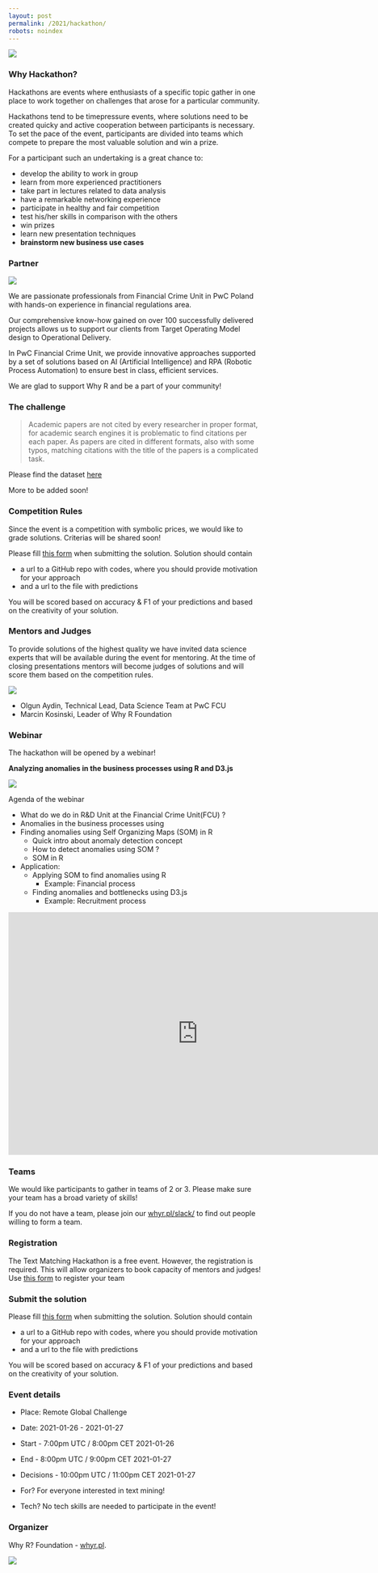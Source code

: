 ```yaml
---
layout: post
permalink: /2021/hackathon/
robots: noindex
---
```


<img src="/foundation/images/fulls/2021/hackathon_pwc/text_matching.jpg" class="fit image">


### Why Hackathon?

Hackathons are events where enthusiasts of a specific topic gather in one place to work together on challenges that arose for a particular community.<br>

Hackathons tend to be timepressure events, where solutions need to be created quicky and  active cooperation between participants is necessary. To set the pace of the event, participants are divided into teams which compete to prepare the most valuable solution and win a prize. <br>

For a participant such an undertaking is a great chance to: <br>

<ul>
<li>develop the ability to work in group</li>
<li>learn from more experienced practitioners</li>
<li>take part in lectures related to data analysis</li>
<li>have a remarkable networking experience</li>
<li>participate in healthy and fair competition</li>
<li>test his/her skills in comparison with the others</li>
<li>win prizes</li>
<li>learn new presentation techniques</li>
<li><b>brainstorm new business use cases</b></li>
</ul>

### Partner

<img src="/foundation/images/fulls/2021/hackathon_pwc/PwC_fl_c.png" class="fit image">

We are passionate professionals from Financial Crime Unit in PwC Poland with hands-on experience in financial regulations area.

Our comprehensive know-how gained on over 100 successfully delivered projects allows us to support our clients from Target Operating Model design to Operational Delivery. 

In PwC Financial Crime Unit, we provide innovative approaches supported by a set of solutions based on AI (Artificial Intelligence) and RPA (Robotic Process Automation) to ensure best in class, efficient services. 

We are glad to support Why R and be a part of your community! 

### The challenge

> Academic papers are not cited by every researcher in proper format, for academic search engines it is problematic to find citations per each paper. As papers are cited in different formats, also with some typos, matching citations with the title of the papers is a complicated task. 

Please find the dataset [here](https://github.com/WhyRFoundation/foundation/blob/master/2021/data_hackathon.zip)

More to be added soon!

### Competition Rules

Since the event is a competition with symbolic prices, we would like to grade solutions.
Criterias will be shared soon!

Please fill [this form](https://forms.gle/LejLMAUSjV1aLSb69) when submitting the solution. Solution should contain
- a url to a GitHub repo with codes, where you should provide motivation for your approach
- and a url to the file with predictions

You will be scored based on accuracy & F1 of your predictions and based on the creativity of your solution.

### Mentors and Judges

To provide solutions of the highest quality we have invited data science experts that will be available during the event for mentoring. At the time of closing presentations mentors will become judges of solutions and will score them based on the competition rules.

<img src="/foundation/images/fulls/2021/hackathon_pwc/marcin_and_olgun.jpg" class="fit image">

- Olgun Aydin, Technical Lead, Data Science Team at PwC FCU
- Marcin Kosinski, Leader of Why R Foundation

### Webinar

The hackathon will be opened by a webinar!

**Analyzing anomalies in the business processes using R and D3.js**

<img src="/foundation/images/fulls/2021/hackathon_pwc/text_matching_speakers.jpg" class="fit image">

Agenda of the webinar

- What do we do in R&D Unit at the Financial Crime Unit(FCU) ?
- Anomalies in the business processes using 
- Finding anomalies using Self Organizing Maps (SOM) in R
    * Quick intro about anomaly detection concept
    * How to detect anomalies using SOM ?
    * SOM in R
- Application: 
    * Applying SOM to find anomalies using R
       * Example: Financial process
    * Finding anomalies and bottlenecks using D3.js
       * Example: Recruitment process
       
<iframe width="750" height="480" src="https://www.youtube.com/embed/cBINdqdk6NE" frameborder="0" allow="accelerometer; autoplay; clipboard-write; encrypted-media; gyroscope; picture-in-picture" allowfullscreen></iframe>



### Teams

We would like participants to gather in teams of 2 or 3. Please make sure your team has a broad variety of skills!

If you do not have a team, please join our [whyr.pl/slack/](http://whyr.pl/slack/) to find out people willing to form a team. 

### Registration

The Text Matching Hackathon is a free event. However, the registration is required. This will allow organizers to book capacity of mentors and judges! Use [this form](https://forms.gle/r2Pox9pc4ApJdpyJA) to register your team

### Submit the solution

Please fill [this form](https://forms.gle/LejLMAUSjV1aLSb69) when submitting the solution. Solution should contain
- a url to a GitHub repo with codes, where you should provide motivation for your approach
- and a url to the file with predictions

You will be scored based on accuracy & F1 of your predictions and based on the creativity of your solution.

### Event details

- Place: Remote Global Challenge
- Date: 2021-01-26 - 2021-01-27
- Start     -  7:00pm UTC /  8:00pm CET 2021-01-26
- End       -  8:00pm UTC /  9:00pm CET 2021-01-27
- Decisions - 10:00pm UTC / 11:00pm CET 2021-01-27

- For? For everyone interested in text mining!
- Tech? No tech skills are needed to participate in the event!

### Organizer

Why R? Foundation - [whyr.pl](http://whyr.pl).

<img src="/foundation/images/profile.jpg">
